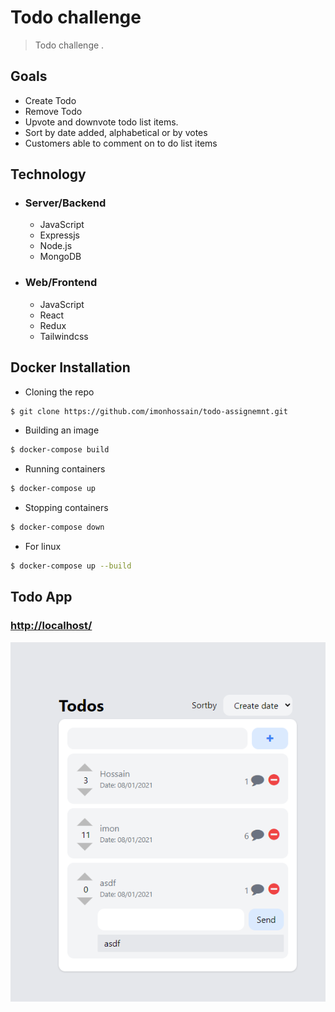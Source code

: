 Todo challenge 
================
> Todo challenge .
## Goals
- Create Todo
- Remove Todo
- Upvote and downvote todo list items. 
- Sort by  date added, alphabetical or by votes
- Customers able to comment on to do list items


## Technology
- ### Server/Backend
  - JavaScript
  - Expressjs
  - Node.js
  - MongoDB

- ### Web/Frontend
  - JavaScript
  - React
  - Redux
  - Tailwindcss 

  
## Docker Installation
* Cloning the repo

```bash
$ git clone https://github.com/imonhossain/todo-assignemnt.git
```
* Building an image

```bash
$ docker-compose build
```

* Running containers

```bash
$ docker-compose up
```

* Stopping containers

```bash
$ docker-compose down
```

* For linux 

```bash
$ docker-compose up --build
```
## Todo App
### [http://localhost/](http://localhost/)
![Web](todo-app.png)
